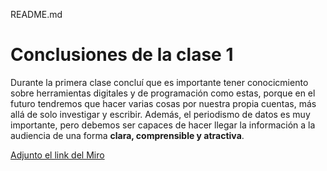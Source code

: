 README.md

# Conclusiones de la clase 1

Durante la primera clase concluí que es importante tener conocicmiento sobre herramientas digitales y de programación como estas, porque en el futuro tendremos que hacer varias cosas por nuestra propia cuentas, más allá de solo investigar y escribir. Además, el periodismo de datos es muy importante, pero debemos ser capaces de hacer llegar la información a la audiencia de una forma **clara, comprensible y atractiva**.

[Adjunto el link del Miro](https://miro.com/app/board/uXjVMuoRCF4=/)
